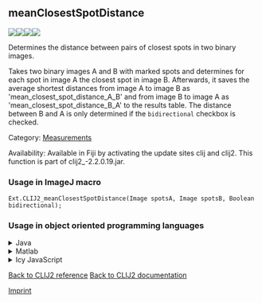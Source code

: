 ## meanClosestSpotDistance
<img src="images/mini_empty_logo.png"/><img src="images/mini_clij2_logo.png"/><img src="images/mini_clijx_logo.png"/><img src="images/mini_empty_logo.png"/>

Determines the distance between pairs of closest spots in two binary images. 

Takes two binary images A and B with marked spots and determines for each spot in image A the closest spot in image B. Afterwards, it saves the average shortest distances from image A to image B as 'mean_closest_spot_distance_A_B' and from image B to image A as 'mean_closest_spot_distance_B_A' to the results table. The distance between B and A is only determined if the `bidirectional` checkbox is checked.

Category: [Measurements](https://clij.github.io/clij2-docs/reference__measurement)

Availability: Available in Fiji by activating the update sites clij and clij2.
This function is part of clij2_-2.2.0.19.jar.

### Usage in ImageJ macro
```
Ext.CLIJ2_meanClosestSpotDistance(Image spotsA, Image spotsB, Boolean bidirectional);
```


### Usage in object oriented programming languages



<details>

<summary>
Java
</summary>
<pre class="highlight">// init CLIJ and GPU
import net.haesleinhuepf.clij2.CLIJ2;
import net.haesleinhuepf.clij.clearcl.ClearCLBuffer;
CLIJ2 clij2 = CLIJ2.getInstance();

// get input parameters
ClearCLBuffer spotsA = clij2.push(spotsAImagePlus);
ClearCLBuffer spotsB = clij2.push(spotsBImagePlus);
boolean bidirectional = true;
</pre>

<pre class="highlight">
// Execute operation on GPU
double[] resultMeanClosestSpotDistance = clij2.meanClosestSpotDistance(spotsA, spotsB, bidirectional);
</pre>

<pre class="highlight">
// show result
System.out.println(resultMeanClosestSpotDistance);

// cleanup memory on GPU
clij2.release(spotsA);
clij2.release(spotsB);
</pre>

</details>



<details>

<summary>
Matlab
</summary>
<pre class="highlight">% init CLIJ and GPU
clij2 = init_clatlab();

% get input parameters
spotsA = clij2.pushMat(spotsA_matrix);
spotsB = clij2.pushMat(spotsB_matrix);
bidirectional = true;
</pre>

<pre class="highlight">
% Execute operation on GPU
double[] resultMeanClosestSpotDistance = clij2.meanClosestSpotDistance(spotsA, spotsB, bidirectional);
</pre>

<pre class="highlight">
% show result
System.out.println(resultMeanClosestSpotDistance);

% cleanup memory on GPU
clij2.release(spotsA);
clij2.release(spotsB);
</pre>

</details>



<details>

<summary>
Icy JavaScript
</summary>
<pre class="highlight">// init CLIJ and GPU
importClass(net.haesleinhuepf.clicy.CLICY);
importClass(Packages.icy.main.Icy);

clij2 = CLICY.getInstance();

// get input parameters
spotsA_sequence = getSequence();
spotsA = clij2.pushSequence(spotsA_sequence);
spotsB_sequence = getSequence();
spotsB = clij2.pushSequence(spotsB_sequence);
bidirectional = true;
</pre>

<pre class="highlight">
// Execute operation on GPU
double[] resultMeanClosestSpotDistance = clij2.meanClosestSpotDistance(spotsA, spotsB, bidirectional);
</pre>

<pre class="highlight">
// show result
System.out.println(resultMeanClosestSpotDistance);

// cleanup memory on GPU
clij2.release(spotsA);
clij2.release(spotsB);
</pre>

</details>



[Back to CLIJ2 reference](https://clij.github.io/clij2-docs/reference)
[Back to CLIJ2 documentation](https://clij.github.io/clij2-docs)

[Imprint](https://clij.github.io/imprint)
